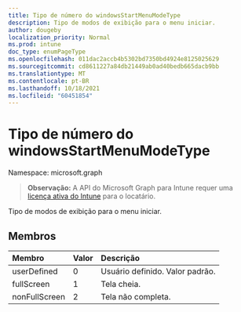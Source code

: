 ```yaml
---
title: Tipo de número do windowsStartMenuModeType
description: Tipo de modos de exibição para o menu iniciar.
author: dougeby
localization_priority: Normal
ms.prod: intune
doc_type: enumPageType
ms.openlocfilehash: 011dac2accb4b5302bd7350bd4924e8125025629
ms.sourcegitcommit: cd8611227a84db21449ab0ad40bedb665dacb9bb
ms.translationtype: MT
ms.contentlocale: pt-BR
ms.lasthandoff: 10/18/2021
ms.locfileid: "60451854"
---
```

# <a name="windowsstartmenumodetype-enum-type"></a>Tipo de número do windowsStartMenuModeType

Namespace: microsoft.graph

> **Observação:** A API do Microsoft Graph para Intune requer uma [licença ativa do Intune](https://go.microsoft.com/fwlink/?linkid=839381) para o locatário.

Tipo de modos de exibição para o menu iniciar.

## <a name="members"></a>Membros
|Membro|Valor|Descrição|
|:---|:---|:---|
|userDefined|0|Usuário definido. Valor padrão.|
|fullScreen|1|Tela cheia.|
|nonFullScreen|2|Tela não completa.|



